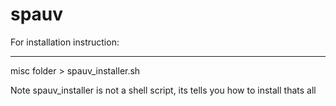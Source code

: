 # spauv

For installation instruction:
_____________________________
misc folder > spauv_installer.sh

Note spauv_installer is not a shell script, its tells you how to install thats all
